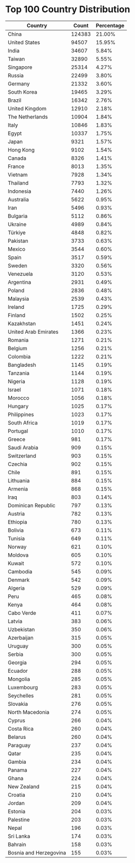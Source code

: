 # Top 100 Country Distribution
| Country | Count | Percentage |
|----|----|----|
| China | 124383 | 21.00% |
| United States | 94507 | 15.95% |
| India | 34607 | 5.84% |
| Taiwan | 32890 | 5.55% |
| Singapore | 25314 | 4.27% |
| Russia | 22499 | 3.80% |
| Germany | 21332 | 3.60% |
| South Korea | 19465 | 3.29% |
| Brazil | 16342 | 2.76% |
| United Kingdom | 12910 | 2.18% |
| The Netherlands | 10904 | 1.84% |
| Italy | 10846 | 1.83% |
| Egypt | 10337 | 1.75% |
| Japan | 9321 | 1.57% |
| Hong Kong | 9102 | 1.54% |
| Canada | 8326 | 1.41% |
| France | 8013 | 1.35% |
| Vietnam | 7928 | 1.34% |
| Thailand | 7793 | 1.32% |
| Indonesia | 7440 | 1.26% |
| Australia | 5622 | 0.95% |
| Iran | 5496 | 0.93% |
| Bulgaria | 5112 | 0.86% |
| Ukraine | 4989 | 0.84% |
| Türkiye | 4848 | 0.82% |
| Pakistan | 3733 | 0.63% |
| Mexico | 3544 | 0.60% |
| Spain | 3517 | 0.59% |
| Sweden | 3320 | 0.56% |
| Venezuela | 3120 | 0.53% |
| Argentina | 2931 | 0.49% |
| Poland | 2836 | 0.48% |
| Malaysia | 2539 | 0.43% |
| Ireland | 1725 | 0.29% |
| Finland | 1502 | 0.25% |
| Kazakhstan | 1451 | 0.24% |
| United Arab Emirates | 1366 | 0.23% |
| Romania | 1271 | 0.21% |
| Belgium | 1256 | 0.21% |
| Colombia | 1222 | 0.21% |
| Bangladesh | 1145 | 0.19% |
| Tanzania | 1144 | 0.19% |
| Nigeria | 1128 | 0.19% |
| Israel | 1071 | 0.18% |
| Morocco | 1056 | 0.18% |
| Hungary | 1025 | 0.17% |
| Philippines | 1023 | 0.17% |
| South Africa | 1019 | 0.17% |
| Portugal | 1010 | 0.17% |
| Greece | 981 | 0.17% |
| Saudi Arabia | 909 | 0.15% |
| Switzerland | 903 | 0.15% |
| Czechia | 902 | 0.15% |
| Chile | 891 | 0.15% |
| Lithuania | 884 | 0.15% |
| Armenia | 868 | 0.15% |
| Iraq | 803 | 0.14% |
| Dominican Republic | 797 | 0.13% |
| Austria | 782 | 0.13% |
| Ethiopia | 780 | 0.13% |
| Bolivia | 673 | 0.11% |
| Tunisia | 649 | 0.11% |
| Norway | 621 | 0.10% |
| Moldova | 605 | 0.10% |
| Kuwait | 572 | 0.10% |
| Cambodia | 545 | 0.09% |
| Denmark | 542 | 0.09% |
| Algeria | 529 | 0.09% |
| Peru | 465 | 0.08% |
| Kenya | 464 | 0.08% |
| Cabo Verde | 411 | 0.07% |
| Latvia | 383 | 0.06% |
| Uzbekistan | 350 | 0.06% |
| Azerbaijan | 315 | 0.05% |
| Uruguay | 300 | 0.05% |
| Serbia | 300 | 0.05% |
| Georgia | 294 | 0.05% |
| Ecuador | 288 | 0.05% |
| Mongolia | 285 | 0.05% |
| Luxembourg | 283 | 0.05% |
| Seychelles | 281 | 0.05% |
| Slovakia | 276 | 0.05% |
| North Macedonia | 274 | 0.05% |
| Cyprus | 266 | 0.04% |
| Costa Rica | 260 | 0.04% |
| Belarus | 260 | 0.04% |
| Paraguay | 237 | 0.04% |
| Qatar | 235 | 0.04% |
| Gambia | 234 | 0.04% |
| Panama | 227 | 0.04% |
| Ghana | 224 | 0.04% |
| New Zealand | 215 | 0.04% |
| Croatia | 210 | 0.04% |
| Jordan | 209 | 0.04% |
| Estonia | 204 | 0.03% |
| Palestine | 203 | 0.03% |
| Nepal | 196 | 0.03% |
| Sri Lanka | 174 | 0.03% |
| Bahrain | 158 | 0.03% |
| Bosnia and Herzegovina | 155 | 0.03% |
